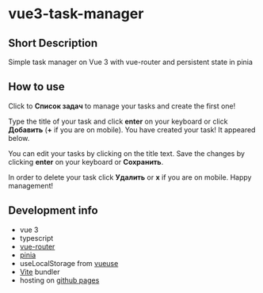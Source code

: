 # vue3-task-manager

## Short Description

Simple task manager on Vue 3 with vue-router and persistent state in pinia

## How to use

Click to **Список задач** to manage your tasks and create the first one!

Type the title of your task and click **enter** on your keyboard or click **Добавить** (**+** if you are on mobile). You have created your task! It appeared below.

You can edit your tasks by clicking on the title text. Save the changes by clicking **enter** on your keyboard or **Сохранить**.

In order to delete your task click **Удалить** or **x** if you are on mobile. Happy management! 

## Development info

- vue 3
- typescript
- [vue-router](https://router.vuejs.org/)
- [pinia](https://pinia.vuejs.org/)
- useLocalStorage from [vueuse](https://vueuse.org/core/useLocalStorage/)
- [Vite](https://vitejs.dev/) bundler
- hosting on [github pages](https://pages.github.com/)
